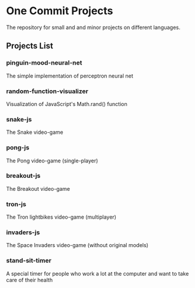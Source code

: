 # One Commit Projects
The repository for small and and minor projects on different languages.

## Projects List

### pinguin-mood-neural-net
The simple implementation of perceptron neural net

### random-function-visualizer
Visualization of JavaScript's Math.rand() function

### snake-js
The Snake video-game

### pong-js
The Pong video-game (single-player)

### breakout-js
The Breakout video-game

### tron-js
The Tron lightbikes video-game (multiplayer)

### invaders-js
The Space Invaders video-game (without original models)

### stand-sit-timer
A special timer for people who work a lot at the computer and want to take care of their health
